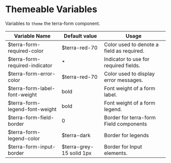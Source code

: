# Themeable Variables

Variables to `theme` the terra-form component.

| Variable Name                  | Default value            | Usage                                     |
|--------------------------------|--------------------------|-------------------------------------------|
| $terra-form-required-color     | $terra-red-70            | Color used to denote a field as required. |
| $terra-form-required-indicator | *                        | Indicator to use for required fields.     |
| $terra-form-error-color        | $terra-red-70            | Color used to display error messages.     |
| $terra-form-label-font-weight  | bold                     | Font weight of a form label.              |
| $terra-form-legend-font-weight | bold                     | Font weight of a form legend.             |
| $terra-form-field-border       | 0                        | Border for terra-form Field components    |
| $terra-form-legend-color       | $terra-dark              | Border for legends                        |
| $terra-form-input-border       | $terra-grey-15 solid 1px | Border for Input elements.                |
